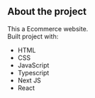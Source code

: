 ## __About the project__  
This a Ecommerce website.  
Built project with:   
 - HTML
 - CSS
 - JavaScript
 - Typescript
 - Next JS
 - React
   

